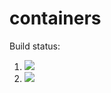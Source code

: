 # containers

Build status:

1. [![](https://github.com/n8stringham/containers/workflows/tests-fibonacci/badge.svg)](https://github.com/n8stringham/containers/actions?query=workflow%3Atests-fibonacci)
1. [![](https://github.com/n8stringham/containers/workflows/tests-range/badge.svg)](https://github.com/n8stringham/containers/actions?query=workflow%3Atests-range)

